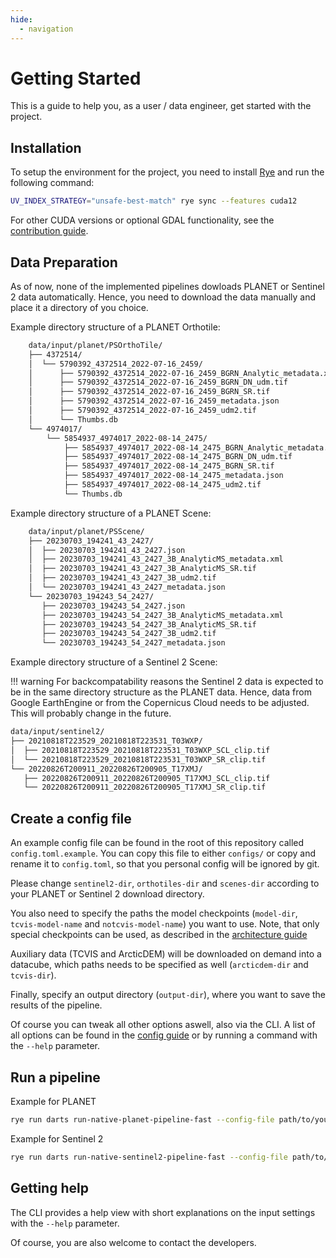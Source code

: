 ```yaml
---
hide:
  - navigation
---
```


# Getting Started

This is a guide to help you, as a user / data engineer, get started with the project.

## Installation

To setup the environment for the project, you need to install [Rye](https://rye.astral.sh/) and run the following command:

```sh
UV_INDEX_STRATEGY="unsafe-best-match" rye sync --features cuda12
```

For other CUDA versions or optional GDAL functionality, see the [contribution guide](contribute.md).

## Data Preparation

As of now, none of the implemented pipelines dowloads PLANET or Sentinel 2 data automatically.
Hence, you need to download the data manually and place it a directory of you choice.

Example directory structure of a PLANET Orthotile:

```sh
    data/input/planet/PSOrthoTile/
    ├── 4372514/
    │  └── 5790392_4372514_2022-07-16_2459/
    │      ├── 5790392_4372514_2022-07-16_2459_BGRN_Analytic_metadata.xml
    │      ├── 5790392_4372514_2022-07-16_2459_BGRN_DN_udm.tif
    │      ├── 5790392_4372514_2022-07-16_2459_BGRN_SR.tif
    │      ├── 5790392_4372514_2022-07-16_2459_metadata.json
    │      ├── 5790392_4372514_2022-07-16_2459_udm2.tif
    │      └── Thumbs.db
    └── 4974017/
        └── 5854937_4974017_2022-08-14_2475/
            ├── 5854937_4974017_2022-08-14_2475_BGRN_Analytic_metadata.xml
            ├── 5854937_4974017_2022-08-14_2475_BGRN_DN_udm.tif
            ├── 5854937_4974017_2022-08-14_2475_BGRN_SR.tif
            ├── 5854937_4974017_2022-08-14_2475_metadata.json
            ├── 5854937_4974017_2022-08-14_2475_udm2.tif
            └── Thumbs.db
```

Example directory structure of a PLANET Scene:

```sh
    data/input/planet/PSScene/
    ├── 20230703_194241_43_2427/
    │  ├── 20230703_194241_43_2427.json
    │  ├── 20230703_194241_43_2427_3B_AnalyticMS_metadata.xml
    │  ├── 20230703_194241_43_2427_3B_AnalyticMS_SR.tif
    │  ├── 20230703_194241_43_2427_3B_udm2.tif
    │  └── 20230703_194241_43_2427_metadata.json
    └── 20230703_194243_54_2427/
       ├── 20230703_194243_54_2427.json
       ├── 20230703_194243_54_2427_3B_AnalyticMS_metadata.xml
       ├── 20230703_194243_54_2427_3B_AnalyticMS_SR.tif
       ├── 20230703_194243_54_2427_3B_udm2.tif
       └── 20230703_194243_54_2427_metadata.json
```

Example directory structure of a Sentinel 2 Scene:

!!! warning
    For backcompatability reasons the Sentinel 2 data is expected to be in the same directory structure as the PLANET data.
    Hence, data from Google EarthEngine or from the Copernicus Cloud needs to be adjusted.
    This will probably change in the future.

```sh
data/input/sentinel2/
├── 20210818T223529_20210818T223531_T03WXP/
│  ├── 20210818T223529_20210818T223531_T03WXP_SCL_clip.tif
│  └── 20210818T223529_20210818T223531_T03WXP_SR_clip.tif
└── 20220826T200911_20220826T200905_T17XMJ/
   ├── 20220826T200911_20220826T200905_T17XMJ_SCL_clip.tif
   └── 20220826T200911_20220826T200905_T17XMJ_SR_clip.tif
```

## Create a config file

An example config file can be found in the root of this repository called `config.toml.example`.
You can copy this file to either `configs/` or copy and rename it to `config.toml`, so that you personal config will be ignored by git.

Please change `sentinel2-dir`, `orthotiles-dir` and `scenes-dir` according to your PLANET or Sentinel 2 download directory.

You also need to specify the paths the model checkpoints (`model-dir`, `tcvis-model-name` and `notcvis-model-name`) you want to use.
Note, that only special checkpoints can be used, as described in the [architecture guide](dev/arch.md)

Auxiliary data (TCVIS and ArcticDEM) will be downloaded on demand into a datacube, which paths needs to be specified as well (`arcticdem-dir` and `tcvis-dir`).

Finally, specify an output directory (`output-dir`), where you want to save the results of the pipeline.

Of course you can tweak all other options aswell, also via the CLI.
A list of all options can be found in the [config guide](dev/config.md) or by running a command with the `--help` parameter.

## Run a pipeline

Example for PLANET

```sh
rye run darts run-native-planet-pipeline-fast --config-file path/to/your/config.toml
```

Example for Sentinel 2

```sh
rye run darts run-native-sentinel2-pipeline-fast --config-file path/to/your/config.toml
```

## Getting help

The CLI provides a help view with short explanations on the input settings with the `--help` parameter.

Of course, you are also welcome to contact the developers.
